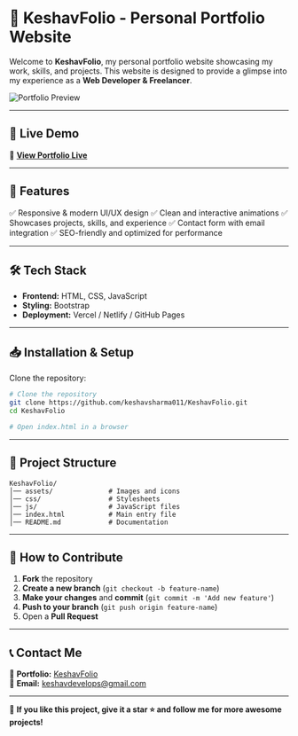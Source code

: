 # 📌 KeshavFolio - Personal Portfolio Website

Welcome to **KeshavFolio**, my personal portfolio website showcasing my work, skills, and projects. This website is designed to provide a glimpse into my experience as a **Web Developer & Freelancer**.

![Portfolio Preview](https://via.placeholder.com/1200x600?text=Portfolio+Website+Preview)

---

## 🚀 Live Demo
🔗 **[View Portfolio Live](https://keshav-codes.netlify.app/)**

---

## 🎯 Features
✅ Responsive & modern UI/UX design
✅ Clean and interactive animations
✅ Showcases projects, skills, and experience
✅ Contact form with email integration
✅ SEO-friendly and optimized for performance

---

## 🛠️ Tech Stack
- **Frontend:** HTML, CSS, JavaScript
- **Styling:** Bootstrap
- **Deployment:** Vercel / Netlify / GitHub Pages

---

## 📥 Installation & Setup
Clone the repository:
```bash
# Clone the repository
git clone https://github.com/keshavsharma011/KeshavFolio.git
cd KeshavFolio

# Open index.html in a browser
```

---

## 📂 Project Structure
```
KeshavFolio/
│── assets/              # Images and icons
│── css/                 # Stylesheets
│── js/                  # JavaScript files
│── index.html           # Main entry file
│── README.md            # Documentation
```

---

## 📌 How to Contribute
1. **Fork** the repository
2. **Create a new branch** (`git checkout -b feature-name`)
3. **Make your changes** and **commit** (`git commit -m 'Add new feature'`)
4. **Push to your branch** (`git push origin feature-name`)
5. Open a **Pull Request**

---

## 📞 Contact Me
💼 **Portfolio:** [KeshavFolio](https://keshav-codes.netlify.app/)  
📧 **Email:** [keshavdevelops@gmail.com](mailto:keshavdevelops@gmail.com)  

---

💖 **If you like this project, give it a star ⭐ and follow me for more awesome projects!**
